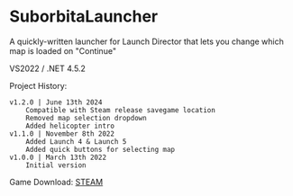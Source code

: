 # SuborbitaLauncher
A quickly-written launcher for Launch Director that lets you change which map is loaded on "Continue"

VS2022 / .NET 4.5.2

Project History:

```
v1.2.0 | June 13th 2024
    Compatible with Steam release savegame location
    Removed map selection dropdown
    Added helicopter intro
v1.1.0 | November 8th 2022
    Added Launch 4 & Launch 5
    Added quick buttons for selecting map
v1.0.0 | March 13th 2022
    Initial version
```

Game Download: [STEAM](https://store.steampowered.com/app/2444890/Launch_Director/)
